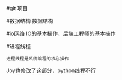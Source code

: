#git 项目

#数据结构
  数据结构

#io网络
   IO的基本操作，后端工程师的基本操作

#进程线程

    进程线程是系统编程的核心操作

   Joy也修改了这部分，python线程不行

